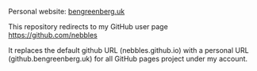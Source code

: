 Personal website: [bengreenberg.uk](http://bengreenberg.uk)

This repository redirects to my GitHub user page https://github.com/nebbles

It replaces the default github URL (nebbles.github.io) with a personal URL (github.bengreenberg.uk) for all GitHub pages project under my account.
